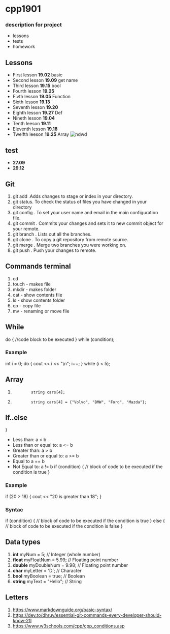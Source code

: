 # cpp1901
### description for project
- lessons 
- tests
- homework
## Lessons
- First lesson **19.02** basic 
-  Second lesson **19.09** get name
-  Third lesson  **19.15** bool 
- Fourth lesson **19.25**
- Fivth lesson **19.05** Function 
- Sixth lesson **19.13**
- Seventh lesson **19.20**
- Eighth lesson **19.27** Def
- Nineth lesson **19.04**
- Tenth leeson **19.11**
- Eleventh lesson **19.18** 
- Twelfth leeson **19.25** Array
![ndwd](https://cdn.contactcenterworld.com/images/company/cpp-turkey-1200px-logo.png)
## test
-  **27.09**
-  **29.12**
## Git 
1. git add .Adds changes to stage or index in your directory.
2. git status. To check the status of files you have  changed in your directory
3. git config . To set your user name and email in the main configuration file.
4. git commit . Commits your changes and sets it to new commit object for your remote.
5. git branch . Lists out all the branches.
6. git clone . To copy a git repository from remote source.
7. git merge . Merge two branches you were working on.
8. git push .  Push your changes to remote.
## Commands terminal 
1. cd <namedirection>
2. touch - makes file 
3. mkdir - makes folder 
4. cat - show contents file 
5. ls - show contents folder 
6. cp - copy file 
7. mv - renaming or move file 
## While 
   do {
  //code block to be executed
}
  while (condition);
### Example 
  int i = 0;
do {
  cout << i << "\n";
  i++;
}
while (i < 5);
## Array
1.             string cars[4];
2.             string cars[4] = {"Volvo", "BMW", "Ford", "Mazda"};
## If..else 
}
- Less than: a < b
- Less than or equal to: a <= b
- Greater than: a > b
- Greater than or equal to: a >= b
- Equal to a == b
- Not Equal to: a != b
if (condition) {
  // block of code to be executed if the condition is true
}
 ### Example 
   if (20 > 18) {
  cout << "20 is greater than 18";
}
  ### Syntac 
   if (condition) {
  // block of code to be executed if the condition is true
} else {
  // block of code to be executed if the condition is false
}
## Data types
1. **int** myNum = 5;               // Integer (whole number)
2. **float** myFloatNum = 5.99;     // Floating point number
3. **double** myDoubleNum = 9.98;   // Floating point number
4. **char** myLetter = 'D';         // Character
5. **bool** myBoolean = true;       // Boolean
6. **string** myText = "Hello";     // String
## Letters
1. https://www.markdownguide.org/basic-syntax/
2. https://dev.to/dhruv/essential-git-commands-every-developer-should-know-2fl
3. https://www.w3schools.com/cpp/cpp_conditions.asp

